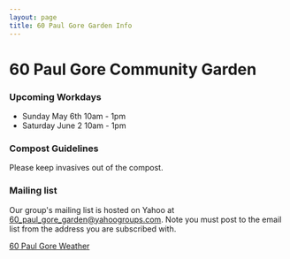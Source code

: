 ```yaml
---
layout: page
title: 60 Paul Gore Garden Info
---
```

# 60 Paul Gore Community Garden

### Upcoming Workdays

* Sunday May 6th 10am - 1pm
* Saturday June 2 10am - 1pm

### Compost Guidelines

Please keep invasives out of the compost.

### Mailing list

Our group's mailing list is hosted on Yahoo at <a href="mailto:60_paul_gore_garden@yahoogroups.com">60_paul_gore_garden@yahoogroups.com</a>. Note you must post to the email list from the address you are subscribed with.

<a class="weatherwidget-io" href="https://forecast7.com/en/42d31n71d12/02130/?unit=us" data-label_1="60 Paul Gore" data-label_2="Weather" data-days="3" data-theme="pure" >60 Paul Gore Weather</a>
<script>
!function(d,s,id){var js,fjs=d.getElementsByTagName(s)[0];if(!d.getElementById(id)){js=d.createElement(s);js.id=id;js.src='https://weatherwidget.io/js/widget.min.js';fjs.parentNode.insertBefore(js,fjs);}}(document,'script','weatherwidget-io-js');
</script>
